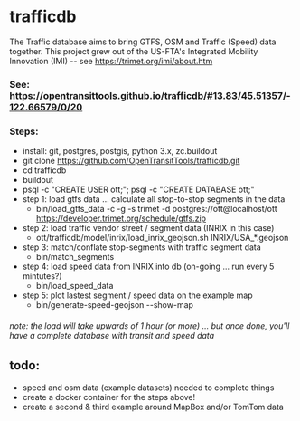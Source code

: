 trafficdb
====
The Traffic database aims to bring GTFS, OSM and Traffic (Speed) data together. This project grew out of the US-FTA's 
Integrated Mobility Innovation (IMI) -- see https://trimet.org/imi/about.htm

### See: https://opentransittools.github.io/trafficdb/#13.83/45.51357/-122.66579/0/20

### Steps:
 - install: git, postgres, postgis, python 3.x, zc.buildout
 - git clone https://github.com/OpenTransitTools/trafficdb.git
 - cd trafficdb
 - buildout
 - psql -c "CREATE USER ott;";  psql -c "CREATE DATABASE ott;"
 - step 1: load gtfs data ... calculate all stop-to-stop segments in the data 
   - bin/load_gtfs_data -c -g -s trimet -d postgres://ott@localhost/ott https://developer.trimet.org/schedule/gtfs.zip
 - step 2: load traffic vendor street / segment data (INRIX in this case)
   - ott/trafficdb/model/inrix/load_inrix_geojson.sh INRIX/USA_*.geojson
 - step 3: match/conflate stop-segments with traffic segment data
   - bin/match_segments
 - step 4: load speed data from INRIX into db (on-going ... run every 5 mintutes?)
   - bin/load_speed_data
 - step 5: plot lastest segment / speed data on the example map
   - bin/generate-speed-geojson --show-map

######  note:  the load will take upwards of 1 hour (or more) ... but once done, you'll have a complete database with transit and speed data
 
## todo:
 - speed and osm data (example datasets) needed to complete things
 - create a docker container for the steps above!
 - create a second & third example around MapBox and/or TomTom data 
